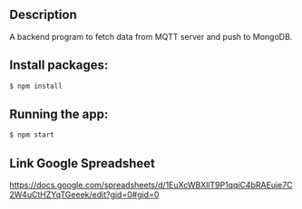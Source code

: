 ## Description
A backend program to fetch data from MQTT server and push to MongoDB.

## Install packages: 

```bash
$ npm install
```

## Running the app:

```bash
$ npm start
```

## Link Google Spreadsheet 

https://docs.google.com/spreadsheets/d/1EuXcWBXllT9P1qqiC4bRAEuje7C2W4uCtHZYqTGeeek/edit?gid=0#gid=0
